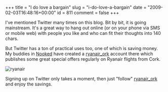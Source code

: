 +++
title = "I do love a bargain"
slug = "i-do-love-a-bargain"
date = "2009-02-03T16:48:16+00:00"
id = 811
comment = false
+++

I've mentioned Twitter many times on this blog. Bit by bit, it is going mainstream. It's a great way to hang out online (or on your phone via SMS or mobile web) with people you like and who can fit their thoughts into 140 chars.

But Twitter has a ton of practical uses too, one of which is saving money. My buddies in [Nooked](http://www.nooked.com/) have created a [ryanair_ork](http://twitter.com/ryanair_ork) account there which publishes some great special offers regularly on Ryanair flights from Cork.

![ryanair](https://d1tidq54inel9p.cloudfront.net/wp-content/uploads/2009/02/ryanair-300x148.jpg "ryanair")

Signing up on Twitter only takes a moment, then just "follow" [ryanair_ork](http://twitter.com/ryanair_ork) and enjoy the savings.
